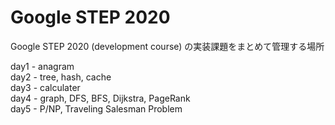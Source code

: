 # Google STEP 2020
Google STEP 2020 (development course) の実装課題をまとめて管理する場所

day1 - anagram  
day2 - tree, hash, cache  
day3 - calculater  
day4 - graph, DFS, BFS, Dijkstra, PageRank  
day5 - P/NP, Traveling Salesman Problem
